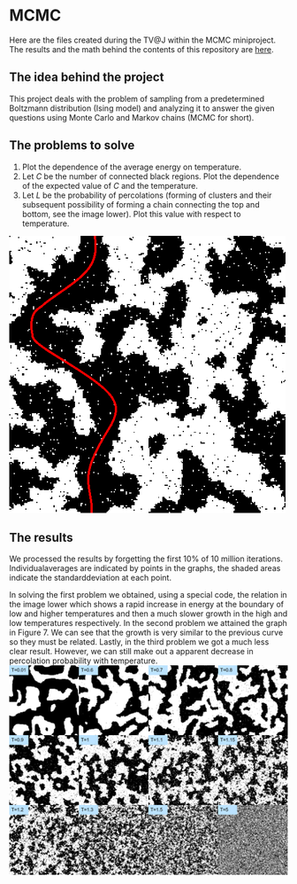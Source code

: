 # MCMC

Here are the files created during the TV@J within the MCMC miniproject. The results and the math behind the contents of this repository are [here](https://tydenvedy.fjfi.cvut.cz/fyztyd/fyztyd/uploadsb/files/montemarkov_xx_180624_2316.pdf).

## The idea behind the project

This project deals with the problem of sampling from a predetermined Boltzmann distribution (Ising model) and analyzing it to answer the given questions using Monte Carlo and Markov chains (MCMC for short). 

## The problems to solve

1. Plot the dependence of the average energy on temperature.
2. Let _C_ be the number of connected black regions. Plot the
dependence of the expected value of _C_ and the temperature.
3. Let _L_ be the probability of percolations (forming of clusters
and their subsequent possibility of forming a chain connecting
the top and bottom, see the image lower). Plot this value with respect
to temperature. 

![Example of a square with the percolation highlighted.](/imgs/perkolace.png)

## The results

We processed the results by forgetting the first 10% of 10 million iterations. Individualaverages are indicated by points in the graphs, the shaded areas indicate the standarddeviation at each point.

In solving the first problem we obtained, using a special code, the relation in the image lower which shows a rapid increase in energy at the boundary of low and higher temperatures and then a much slower growth in the high and low temperatures respectively. In the second problem we attained the graph in Figure 7. We can see that the growth is very similar to the previous curve so they must be related. Lastly, in the third problem we got a much less clear result. However, we can still make out a apparent decrease in percolation probability with temperature. 
![12 final states with growing temperature](imgs/deconstructed-gif.png)